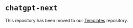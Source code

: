 # `chatgpt-next`

This repository has been moved to our [Templates](https://github.com/markprompt/templates/tree/main/chatgpt) repository.